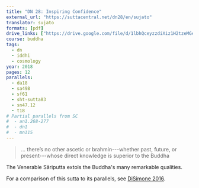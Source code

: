 ```yaml
---
title: "DN 28: Inspiring Confidence"
external_url: "https://suttacentral.net/dn28/en/sujato"
translator: sujato
formats: [pdf]
drive_links: ["https://drive.google.com/file/d/1lbhQceyzzdiXiz1H2tzeMGeuXqUuMoWZ/view?usp=drivesdk"]
course: buddha
tags:
  - dn
  - iddhi
  - cosmology
year: 2018
pages: 12
parallels:
  - da18
  - sa498
  - sf61
  - sht-sutta83
  - sn47.12
  - t18
# Partial parallels from SC
#  - an1.268-277
#  - dn1
#  - mn115
---
```

  
> … there’s no other ascetic or brahmin---whether past, future, or present---whose direct knowledge is superior to the Buddha 

The Venerable Sāriputta extols the Buddha's many remarkable qualities.

For a comparison of this sutta to its parallels, see 
[DiSimone 2016](/content/articles/da16-comparison_disimone-c).
